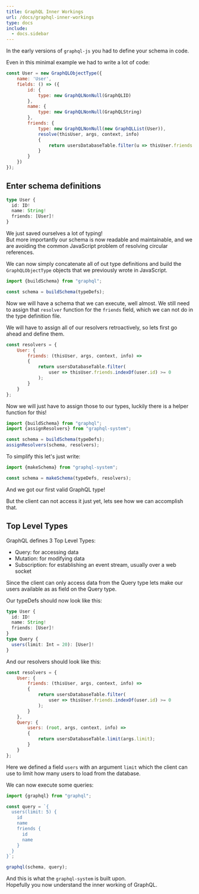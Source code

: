 ```yaml
---
title: GraphQL Inner Workings
url: /docs/graphql-inner-workings
type: docs
include:
  - docs.sidebar
---
```


In the early versions of `graphql-js` you had to define your schema in code.

Even in this minimal example we had to write a lot of code:

```javascript
const User = new GraphQLObjectType({
    name: 'User',
    fields: () => ({
        id: {
            type: new GraphQLNonNull(GraphQLID)
        },
        name: {
            type: new GraphQLNonNull(GraphQLString)
        },
        friends: {
            type: new GraphQLNonNull(new GraphQLList(User)),
            resolve(thisUser, args, context, info)
            {
                return usersDatabaseTable.filter(u => thisUser.friends.indexOf(u.id) >= 0);
            }
        }
    })
});
```

## Enter schema definitions

```ts
type User {
  id: ID!
  name: String!
  friends: [User]!
}
```

We just saved ourselves a lot of typing!  
But more importantly our schema is now readable and maintainable,
and we are avoiding the common JavaScript problem of resolving circular references.

We can now simply concatenate all of out type definitions
and build the `GraphQLObjectType` objects that we previously wrote in JavaScript.

```javascript
import {buildSchema} from "graphql";

const schema = buildSchema(typeDefs);
```

Now we will have a schema that we can execute, well almost.
We still need to assign that `resolver` function for the `friends` field,
which we can not do in the type definition file.

We will have to assign all of our resolvers retroactively,
so lets first go ahead and define them.

```javascript
const resolvers = {
    User: {
        friends: (thisUser, args, context, info) =>
        {
            return usersDatabaseTable.filter(
                user => thisUser.friends.indexOf(user.id) >= 0
            );
        }
    }
};
```

Now we will just have to assign those to our types,
luckily there is a helper function for this!

```javascript
import {buildSchema} from "graphql";
import {assignResolvers} from "graphql-system";

const schema = buildSchema(typeDefs);
assignResolvers(schema, resolvers);
```

To simplify this let's just write:

```javascript
import {makeSchema} from "graphql-system";

const schema = makeSchema(typeDefs, resolvers);
```

And we got our first valid GraphQL type!

But the client can not access it just yet,
lets see how we can accomplish that.

## Top Level Types

GraphQL defines 3 Top Level Types:
- Query: for accessing data
- Mutation: for modifying data
- Subscription: for establishing an event stream, usually over a web socket

Since the client can only access data from the Query type
lets make our users available as as field on the Query type.

Our typeDefs should now look like this:

```ts
type User {
  id: ID!
  name: String!
  friends: [User]!
}
type Query {
  users(limit: Int = 20): [User]!
}
```

And our resolvers should look like this:

```javascript
const resolvers = {
    User: {
        friends: (thisUser, args, context, info) =>
        {
            return usersDatabaseTable.filter(
                user => thisUser.friends.indexOf(user.id) >= 0
            );
        }
    },
    Query: {
        users: (root, args, context, info) =>
        {
            return usersDatabaseTable.limit(args.limit);
        }
    }
};
```

Here we defined a field `users` with an argument `limit`
which the client can use to limit how many users to load from the database.

We can now execute some queries:

```javascript
import {graphql} from "graphql";

const query = `{
  users(limit: 5) {
    id
    name
    friends {
      id
      name
    }
  }
}`;

graphql(schema, query);
```

And this is what the `graphql-system` is built upon.  
Hopefully you now understand the inner working of GraphQL.
